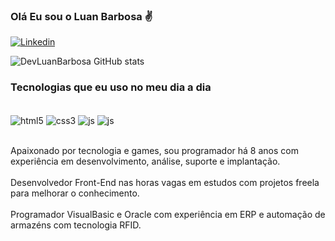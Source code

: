 ### Olá Eu sou o Luan Barbosa ✌️

[![Linkedin](https://img.shields.io/badge/LinkedIn-0077B5?style=for-the-badge&logo=linkedin&logoColor=white)](https://www.linkedin.com/in/luan-barbosa)


![DevLuanBarbosa GitHub stats](https://github-readme-stats.vercel.app/api?username=devluanbarbosa&show_icons=true&theme=tokyonight)


### Tecnologias que eu uso no meu dia a dia

<div style="display: inline_block"><br/>
    <img align="center" src="https://img.shields.io/badge/HTML5-E34F26?style=for-the-badge&logo=html5&logoColor=white" alt="html5"/>
    <img align="center" src="https://img.shields.io/badge/CSS3-1572B6?style=for-the-badge&logo=css3&logoColor=white" alt="css3"/>
    <img align="center" src="https://img.shields.io/badge/JavaScript-F7DF1E?style=for-the-badge&logo=javascript&logoColor=black" alt="js"/>
    <img align="center" src="https://img.shields.io/badge/Bootstrap-563D7C?style=for-the-badge&logo=bootstrap&logoColor=white" alt="js"/><br/><br/>
</div>

Apaixonado por tecnologia e games, sou programador há 8 anos com experiência em desenvolvimento, análise, suporte e implantação.
<br/>
<br/>
Desenvolvedor Front-End nas horas vagas em estudos com projetos freela para melhorar o conhecimento.
<br/><br/>
Programador VisualBasic e Oracle com experiência em ERP e automação de armazéns com tecnologia RFID.
<br/>
